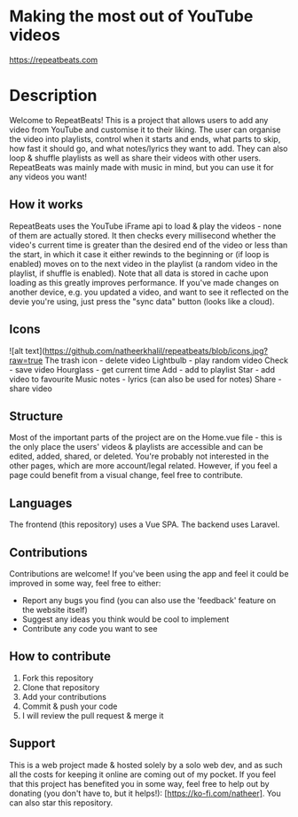 # Making the most out of YouTube videos

https://repeatbeats.com

# Description
Welcome to RepeatBeats! This is a project that allows users to add any video from YouTube and customise it to their liking. The user can organise the video into playlists, control when it starts and ends, what parts to skip, how fast it should go, and what notes/lyrics they want to add. They can also loop & shuffle playlists as well as share their videos with other users. RepeatBeats was mainly made with music in mind, but you can use it for any videos you want!

## How it works

RepeatBeats uses the YouTube iFrame api to load & play the videos - none of them are actually stored. It then checks every millisecond whether the video's current time is greater than the desired end of the video or less than the start, in which it case it either rewinds to the beginning or (if loop is enabled) moves on to the next video in the playlist (a random video in the playlist, if shuffle is enabled). Note that all data is stored in cache upon loading as this greatly improves performance. If you've made changes on another device, e.g. you updated a video, and want to see it reflected on the devie you're using, just press the "sync data" button (looks like a cloud).

## Icons

![alt text](https://github.com/natheerkhalil/repeatbeats/blob/icons.jpg?raw=true
The trash icon - delete video
Lightbulb - play random video
Check - save video
Hourglass - get current time
Add - add to playlist
Star - add video to favourite
Music notes - lyrics (can also be used for notes)
Share - share video

## Structure

Most of the important parts of the project are on the Home.vue file - this is the only place the users' videos & playlists are accessible and can be edited, added, shared, or deleted. You're probably not interested in the other pages, which are more account/legal related. However, if you feel a page could benefit from a visual change, feel free to contribute.

## Languages

The frontend (this repository) uses a Vue SPA. The backend uses Laravel.

## Contributions

Contributions are welcome! If you've been using the app and feel it could be improved in some way, feel free to either:
- Report any bugs you find (you can also use the 'feedback' feature on the website itself)
- Suggest any ideas you think would be cool to implement
- Contribute any code you want to see

## How to contribute

1. Fork this repository
2. Clone that repository
3. Add your contributions
4. Commit & push your code
5. I will review the pull request & merge it 

## Support

This is a web project made & hosted solely by a solo web dev, and as such all the costs for keeping it online are coming out of my pocket. If you feel that this project has benefited you in some way, feel free to help out by donating (you don't have to, but it helps!): [https://ko-fi.com/natheer]. You can also star this repository.